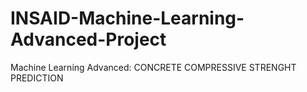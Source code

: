 # INSAID-Machine-Learning-Advanced-Project
Machine Learning Advanced: CONCRETE COMPRESSIVE STRENGHT PREDICTION
